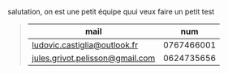 salutation, on est une petit équipe quui veux faire un petit test
>|mail|num|
>|-|-|
>|ludovic.castiglia@outlook.fr|0767466001|
>|jules.grivot.pelisson@gmail.com|0624735656|
